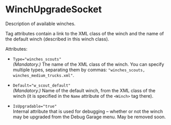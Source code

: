 # WinchUpgradeSocket

Description of available winches.

Tag attributes contain a link to the XML class of the winch and the name of the default winch (described in this winch class).

Attributes:

-   `Type="winches_scouts"`  
    *(Mandatory.)* The name of the XML class of the winch. You can specify multiple types, separating them by commas: `"winches_scouts, winches_medium_trucks.xml"`.

-   `Default="w_scout_default"`  
    *(Mandatory.)* Name of the default winch, from the XML class of the winch (it is specified in the `Name` attribute of the `<Winch>` tag there).

-   `IsUpgradable="true"`  
    Internal attribute that is used for debugging – whether or not the winch may be upgraded from the Debug Garage menu. May be removed soon.